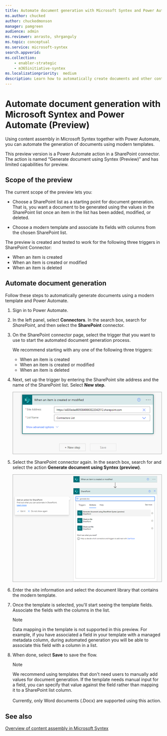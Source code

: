 ```yaml
---
title: Automate document generation with Microsoft Syntex and Power Automate (Preview)
ms.author: chucked
author: chuckedmonson
manager: pamgreen
audience: admin
ms.reviewer: anrasto, shrganguly
ms.topic: conceptual
ms.service: microsoft-syntex
search.appverid:
ms.collection:
    - enabler-strategic
    - m365initiative-syntex
ms.localizationpriority:  medium
description: Learn how to automatically create documents and other content using Microsoft Syntex and Power Automate.
---
```


# Automate document generation with Microsoft Syntex and Power Automate (Preview)

Using content assembly in Microsoft Syntex together with Power Automate, you can automate the generation of documents using modern templates. 

This preview version is a Power Automate action in a SharePoint connector. The action is named “Generate document using Syntex (Preview)” and has limited capabilities for preview. 

## Scope of the preview 

The current scope of the preview lets you:  

- Choose a SharePoint list as a starting point for document generation. That is, you want a document to be generated using the values in the SharePoint list once an item in the list has been added, modified, or deleted. 

- Choose a modern template and associate its fields with columns from the chosen SharePoint list. 

The preview is created and tested to work for the following three triggers in SharePoint Connector:

- When an item is created
- When an item is created or modified
- When an item is deleted

## Automate document generation 

Follow these steps to automatically generate documents using a modern template and Power Automate. 

1. Sign in to Power Automate.

2. In the left panel, select **Connectors**. In the search box, search for *SharePoint*, and then select the **SharePoint** connector.

3. On the SharePoint connector page, select the trigger that you want to use to start the automated document generation process. 

    We recommend starting with any one of the following three triggers:

    - When an item is created
    - When an item is created or modified
    - When an item is deleted

4. Next, set up the trigger by entering the SharePoint site address and the name of the SharePoint list. Select **New step**. 

   ![Screenshot of the When a document is created or modified trigger showing a sample site address and site name.](../media/content-understanding/document-generation-trigger.png)

5. Select the SharePoint connector again. In the search box, search for and select the action **Generate document using Syntex (preview)**.

   ![Screenshot of the SharePoint connector Actions tab showing Generate document using Syntex (preview) action.](../media/content-understanding/document-generation-action.png) 

6. Enter the site information and select the document library that contains the modern template. 

7. Once the template is selected, you'll start seeing the template fields. Associate the fields with the columns in the list. 

    > [!NOTE]
    >Data mapping in the template is not supported in this preview. For example, if you have associated a field in your template with a managed metadata column, during automated generation you will be able to associate this field with a column in a list. 

8. When done, select **Save** to save the flow. 

    > [!NOTE]
    > We recommend using templates that don't need users to manually add values for document generation. If the template needs manual input for a field, you can specify that value against the field rather than mapping it to a SharePoint list column.<br><br> 
    > Currently, only Word documents (.Docx) are supported using this action.  

## See also

 [Overview of content assembly in Microsoft Syntex](content-assembly.md)
